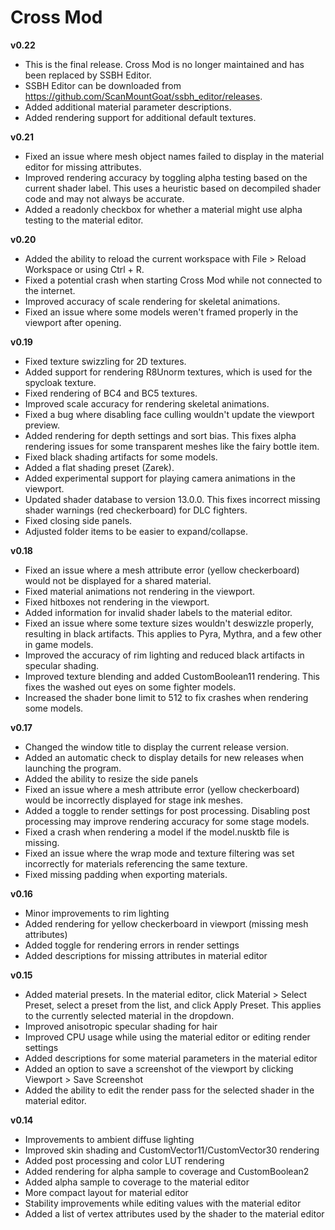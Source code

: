 # Cross Mod
**v0.22**
* This is the final release. Cross Mod is no longer maintained and has been replaced by SSBH Editor.
* SSBH Editor can be downloaded from https://github.com/ScanMountGoat/ssbh_editor/releases.
* Added additional material parameter descriptions.
* Added rendering support for additional default textures.

**v0.21**
* Fixed an issue where mesh object names failed to display in the material editor for missing attributes.
* Improved rendering accuracy by toggling alpha testing based on the current shader label. This uses a heuristic based on decompiled shader code and may not always be accurate.
* Added a readonly checkbox for whether a material might use alpha testing to the material editor.

**v0.20**
* Added the ability to reload the current workspace with File > Reload Workspace or using Ctrl + R.
* Fixed a potential crash when starting Cross Mod while not connected to the internet.
* Improved accuracy of scale rendering for skeletal animations.
* Fixed an issue where some models weren't framed properly in the viewport after opening.

**v0.19**
* Fixed texture swizzling for 2D textures.
* Added support for rendering R8Unorm textures, which is used for the spycloak texture.
* Fixed rendering of BC4 and BC5 textures.
* Improved scale accuracy for rendering skeletal animations.
* Fixed a bug where disabling face culling wouldn't update the viewport preview.
* Added rendering for depth settings and sort bias. This fixes alpha rendering issues for some transparent meshes like the fairy bottle item.
* Fixed black shading artifacts for some models. 
* Added a flat shading preset (Zarek).
* Added experimental support for playing camera animations in the viewport.
* Updated shader database to version 13.0.0. This fixes incorrect missing shader warnings (red checkerboard) 
for DLC fighters.
* Fixed closing side panels.
* Adjusted folder items to be easier to expand/collapse.

**v0.18**
* Fixed an issue where a mesh attribute error (yellow checkerboard) would not be displayed for a shared material.
* Fixed material animations not rendering in the viewport.
* Fixed hitboxes not rendering in the viewport.
* Added information for invalid shader labels to the material editor.
* Fixed an issue where some texture sizes wouldn't deswizzle properly, resulting in black artifacts. This applies to Pyra, Mythra, and a few other in game models.
* Improved the accuracy of rim lighting and reduced black artifacts in specular shading.
* Improved texture blending and added CustomBoolean11 rendering. This fixes the washed out eyes on some fighter models.
* Increased the shader bone limit to 512 to fix crashes when rendering some models.

**v0.17**
* Changed the window title to display the current release version.
* Added an automatic check to display details for new releases when launching the program.
* Added the ability to resize the side panels
* Fixed an issue where a mesh attribute error (yellow checkerboard) would be incorrectly displayed for stage ink meshes.
* Added a toggle to render settings for post processing. Disabling post processing may improve rendering accuracy for some stage models.
* Fixed a crash when rendering a model if the model.nusktb file is missing.
* Fixed an issue where the wrap mode and texture filtering was set incorrectly for materials referencing the same texture.
* Fixed missing padding when exporting materials.

**v0.16**
* Minor improvements to rim lighting
* Added rendering for yellow checkerboard in viewport (missing mesh attributes)
* Added toggle for rendering errors in render settings
* Added descriptions for missing attributes in material editor

**v0.15**
* Added material presets. In the material editor, click Material > Select Preset, select a preset from the list, and click Apply Preset. This applies to the currently selected material in the dropdown.
* Improved anisotropic specular shading for hair
* Improved CPU usage while using the material editor or editing render settings
* Added descriptions for some material parameters in the material editor
* Added an option to save a screenshot of the viewport by clicking Viewport > Save Screenshot
* Added the ability to edit the render pass for the selected shader in the material editor.

**v0.14**
* Improvements to ambient diffuse lighting
* Improved skin shading and CustomVector11/CustomVector30 rendering
* Added post processing and color LUT rendering
* Added rendering for alpha sample to coverage and CustomBoolean2
* Added alpha sample to coverage to the material editor
* More compact layout for material editor
* Stability improvements while editing values with the material editor
* Added a list of vertex attributes used by the shader to the material editor